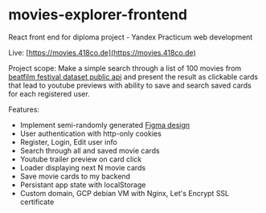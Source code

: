 # movies-explorer-frontend
React front end for diploma project - Yandex Practicum web development

Live: [https://movies.418co.de](https://movies.418co.de)


Project scope: Make a simple search through a list of 100 movies from [beatfilm festival dataset public api](https://api.nomoreparties.co/beatfilm-movies) and present the result as clickable cards that lead to youtube previews with ability to save and search saved cards for each registered user.

Features: 
- Implement semi-randomly generated [Figma design](https://www.figma.com/file/E1rryxHLMEKjSFYM7ddN3m/?node-id=891%3A3857)
- User authentication with http-only cookies
- Register, Login, Edit user info
- Search through all and saved movie cards
- Youtube trailer preview on card click
- Loader displaying next N movie cards
- Save movie cards to my backend
- Persistant app state with localStorage
- Custom domain, GCP debian VM with Nginx, Let's Encrypt SSL certificate
